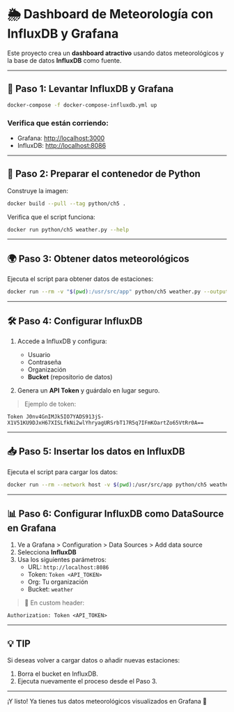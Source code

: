 
# 🌦️ Dashboard de Meteorología con InfluxDB y Grafana

Este proyecto crea un **dashboard atractivo** usando datos meteorológicos y la base de datos **InfluxDB** como fuente.

---

## 🚀 Paso 1: Levantar InfluxDB y Grafana

```bash
docker-compose -f docker-compose-influxdb.yml up
```

### Verifica que están corriendo:

- Grafana: [http://localhost:3000](http://localhost:3000)
- InfluxDB: [http://localhost:8086](http://localhost:8086)

---

## 🐍 Paso 2: Preparar el contenedor de Python

Construye la imagen:

```bash
docker build --pull --tag python/ch5 .
```

Verifica que el script funciona:

```bash
docker run python/ch5 weather.py --help
```

---

## 🌍 Paso 3: Obtener datos meteorológicos

Ejecuta el script para obtener datos de estaciones:

```bash
docker run --rm -v "$(pwd):/usr/src/app" python/ch5 weather.py --output wx.txt --stations KSFO,KDEN,KSTL,KJFK
```

---

## 🛠️ Paso 4: Configurar InfluxDB

1. Accede a InfluxDB y configura:
   - Usuario
   - Contraseña
   - Organización
   - **Bucket** (repositorio de datos)

2. Genera un **API Token** y guárdalo en lugar seguro.

> Ejemplo de token:
```
Token J0nv4GnIMJk5IO7YADS913jS-X1V51KU9DJxH67XISLfkNi2wlYhryagURSrbT17R5q7IFmKOartZo65VtRr0A==
```

---

## 📥 Paso 5: Insertar los datos en InfluxDB

Ejecuta el script para cargar los datos:

```bash
docker run --rm --network host -v $(pwd):/usr/src/app python/ch5 weather.py --input wx.txt --db weather --token <API_TOKEN>
```

---

## 📊 Paso 6: Configurar InfluxDB como DataSource en Grafana

1. Ve a Grafana > Configuration > Data Sources > Add data source
2. Selecciona **InfluxDB**
3. Usa los siguientes parámetros:
   - URL: `http://localhost:8086`
   - Token: `Token <API_TOKEN>`
   - Org: Tu organización
   - Bucket: `weather`

> 🔐 En custom header:
```
Authorization: Token <API_TOKEN>
```

---

## 💡 TIP

Si deseas volver a cargar datos o añadir nuevas estaciones:

1. Borra el bucket en InfluxDB.
2. Ejecuta nuevamente el proceso desde el Paso 3.

---

¡Y listo! Ya tienes tus datos meteorológicos visualizados en Grafana 🎉